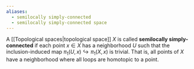 ```yaml
---
aliases:
  - semilocally simply-connected
  - semilocally simply-connected space
---
```

A [[Topological spaces|topological space]] $X$ is called **semilocally simply-connected** if each point $x\in X$ has a neighborhood $U$ such that the inclusion-induced map $\pi_1(U, x) \hookrightarrow \pi_1(X, x)$ is trivial. That is, all points of $X$ have a neighborhood where all loops are homotopic to a point.